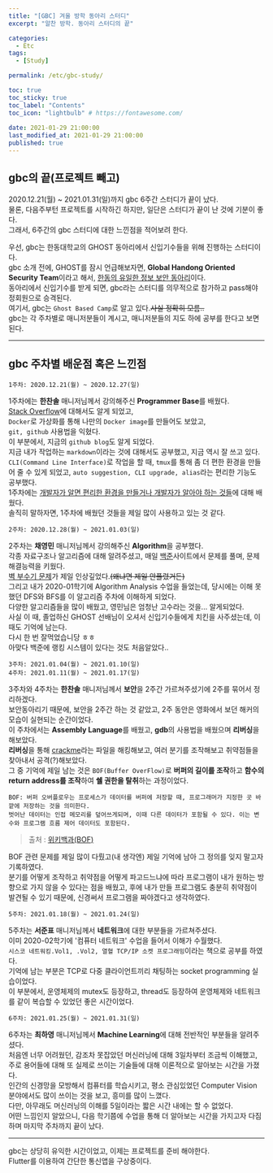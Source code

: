 ```yaml
---
title: "[GBC] 겨울 방학 동아리 스터디"
excerpt: "알찬 방학. 동아리 스터디의 끝"

categories:
  - Etc
tags:
  - [Study]

permalink: /etc/gbc-study/

toc: true
toc_sticky: true
toc_label: "Contents"
toc_icon: "lightbulb" # https://fontawesome.com/
 
date: 2021-01-29 21:00:00
last_modified_at: 2021-01-29 21:00:00
published: true
---
```


## gbc의 끝(프로젝트 빼고)  

2020.12.21(월) ~ 2021.01.31(일)까지 gbc 6주간 스터디가 끝이 났다.  
물론, 다음주부턴 프로젝트를 시작하긴 하지만, 일단은 스터디가 끝이 난 것에 기분이 좋다.  
그래서, 6주간의 gbc 스터디에 대한 느낀점을 적어보려 한다.  

우선, gbc는 한동대학교의 GHOST 동아리에서 신입기수들을 위해 진행하는 스터디이다.  
gbc 소개 전에, GHOST를 잠시 언급해보자면, **Global Handong Oriented Security Team**이라고 해서, <u>한동의 유일한 정보 보안 동아리</u>이다.  
동아리에서 신입기수를 받게 되면, gbc라는 스터디를 의무적으로 참가하고 pass해야 정회원으로 승격된다.  
여기서, gbc는 `Ghost Based Camp`로 알고 있다.~~사실 정확히 모름..~~  
gbc는 각 주차별로 매니저분들이 계시고, 매니저분들의 지도 하에 공부를 한다고 보면 된다.  

---
## gbc 주차별 배운점 혹은 느낀점  

`1주차: 2020.12.21(월) ~ 2020.12.27(일)`  

1주차에는 **한찬솔** 매니저님께서 강의해주신 **Programmer Base**를 배웠다.  
[Stack Overflow](https://stackoverflow.com/)에 대해서도 알게 되었고,  
`Docker`로 가상화를 통해 나만의 `Docker image`를 만들어도 보았고,  
`git, github` 사용법을 익혔다.  
이 부분에서, 지금의 `github blog`도 알게 되었다.  
지금 내가 작업하는 `markdown`이라는 것에 대해서도 공부했고, 지금 역시 잘 쓰고 있다.  
`CLI(Command Line Interface)`로 작업을 할 때, `tmux`를 통해 좀 더 편한 환경을 만들어 줄 수 있게 되었고, `auto suggestion, CLI upgrade, alias`라는 편리한 기능도 공부했다.  
1주차에는 <u>개발자가 알면 편리한 환경을 만들거나 개발자가 알아야 하는 것들</u>에 대해 배웠다.  
솔직히 말하자면, 1주차에 배웠던 것들을 제일 많이 사용하고 있는 것 같다.  

`2주차: 2020.12.28(월) ~ 2021.01.03(일)`  

2주차는 **채영민** 매니저님께서 강의해주신 **Algorithm**을 공부했다.  
각종 자료구조나 알고리즘에 대해 알려주셨고, 매일 [백준](https://www.acmicpc.net/)사이트에서 문제를 풀며, 문제해결능력을 키웠다.  
[벽 부수기 문제](https://www.acmicpc.net/problem/2206)가 제일 인상깊었다.~~(왜냐면 제일 안풀렸거든)~~  
그리고 내가 2020-01학기에 Algorithm Analysis 수업을 들었는데, 당시에는 이해 못했던 DFS와 BFS를 이 알고리즘 주차에 이해하게 되었다.  
다양한 알고리즘들을 많이 배웠고, 영민님은 엄청난 고수라는 것을... 알게되었다.  
사실 이 때, 졸업하신 GHOST 선배님이 오셔서 신입기수들에게 치킨을 사주셨는데, 이 때도 기억에 남는다.  
다시 한 번 잘먹었습니당 ㅎㅎ  
아맞다 백준에 랭킹 시스템이 있다는 것도 처음알았다..  

`3주차: 2021.01.04(월) ~ 2021.01.10(일)`  
`4주차: 2021.01.11(월) ~ 2021.01.17(일)`  

3주차와 4주차는 **한찬솔** 매니저님께서 **보안**을 2주간 가르쳐주셨기에 2주를 묶어서 정리하겠다.  
보안동아리기 때문에, 보안을 2주간 하는 것 같았고, 2주 동안은 영화에서 보던 해커의 모습이 실현되는 순간이었다.  
이 주차에서는 **Assembly Language**를 배웠고, **gdb**의 사용법을 배웠으며 **리버싱**을 해보았다.  
**리버싱**을 통해 <u>crackme</u>라는 파일을 해킹해보고, 여러 분기를 조작해보고 취약점들을 찾아내서 공격(?)해보았다.  
그 중 기억에 제일 남는 것은 `BOF(Buffer OverFlow)`로 **버퍼의 길이를 조작**하고 **함수의 return address를 조작**하여 **쉘 권한을 탈취**하는 과정이었다.  
```  
BOF: 버퍼 오버플로우는 프로세스가 데이터를 버퍼에 저장할 때, 프로그래머가 지정한 곳 바깥에 저장하는 것을 의미한다.
벗어난 데이터는 인접 메모리를 덮어쓰게되며, 이때 다른 데이터가 포함될 수 있다. 이는 변수와 프로그램 흐름 제어 데이터도 포함된다.  
```  
> 출처 : [위키백과(BOF)](https://ko.wikipedia.org/wiki/%EB%B2%84%ED%8D%BC_%EC%98%A4%EB%B2%84%ED%94%8C%EB%A1%9C)  

BOF 관련 문제를 제일 많이 다뤘고(내 생각엔) 제일 기억에 남아 그 정의를 잊지 말고자 기록하였다.  
분기를 어떻게 조작하고 취약점을 어떻게 파고드느냐에 따라 프로그램이 내가 원하는 방향으로 가지 않을 수 있다는 점을 배웠고, 후에 내가 만들 프로그램도 충분히 취약점이 발견될 수 있기 때문에, 신경써서 프로그램을 짜야겠다고 생각하였다.  

`5주차: 2021.01.18(월) ~ 2021.01.24(일)`  

5주차는 **서준표** 매니저님께서 **네트워크**에 대한 부분들을 가르쳐주셨다.  
이미 2020-02학기에 '컴퓨터 네트워크' 수업을 들어서 이해가 수월했다.  
`시스코 네트워킹.Vol1, .Vol2, 열혈 TCP/IP 소켓 프로그래밍`이라는 책으로 공부를 하였다.  
기억에 남는 부분은 TCP로 다중 클라이언트끼리 채팅하는 socket programming 실습이었다.  
이 부분에서, 운영체제의 mutex도 등장하고, thread도 등장하여 운영체제와 네트워크를 같이 복습할 수 있었던 좋은 시간이었다.  

`6주차: 2021.01.25(월) ~ 2021.01.31(일)`  

6주차는 **최하영** 매니저님께서 **Machine Learning**에 대해 전반적인 부분들을 알려주셨다.  
처음엔 너무 어려웠던, 감조차 못잡았던 머신러닝에 대해 3일차부터 조금씩 이해했고, 주로 용어들에 대해 또 실제로 쓰이는 기술들에 대해 이론적으로 알아보는 시간을 가졌다.  
인간의 신경망을 모방해서 컴퓨터를 학습시키고, 평소 관심있었던 Computer Vision 분야에서도 많이 쓰이는 것을 보고, 흥미를 많이 느꼈다.  
다만, 아무래도 머신러닝의 이해를 5일이라는 짧은 시간 내에는 할 수 없었다.  
어떤 느낌인지 알았으니, 다음 학기쯤에 수업을 통해 더 알아보는 시간을 가지고자 다짐하며 마지막 주차까지 끝이 났다.  

---  

gbc는 상당히 유익한 시간이었고, 이제는 프로젝트를 준비 해야한다.  
Flutter를 이용하여 간단한 통신앱을 구상중이다.  